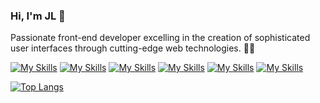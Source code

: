 ### Hi, I'm JL 👋
Passionate front-end developer excelling in the creation of sophisticated user interfaces through cutting-edge web technologies. 🚀✨

[![My Skills](https://skillicons.dev/icons?i=js,ts)](https://skillicons.dev)
[![My Skills](https://skillicons.dev/icons?i=react,nextjs)](https://skillicons.dev)
[![My Skills](https://skillicons.dev/icons?i=redux)](https://skillicons.dev)
[![My Skills](https://skillicons.dev/icons?i=css,sass,tailwind)](https://skillicons.dev)
[![My Skills](https://skillicons.dev/icons?i=graphql,postman,firebase)](https://skillicons.dev)
[![My Skills](https://skillicons.dev/icons?i=vscode,figma)](https://skillicons.dev)


[![Top Langs](https://github-readme-stats.vercel.app/api/top-langs/?username=jaycongejay&layout=donut)](https://github.com/anuraghazra/github-readme-stats)
